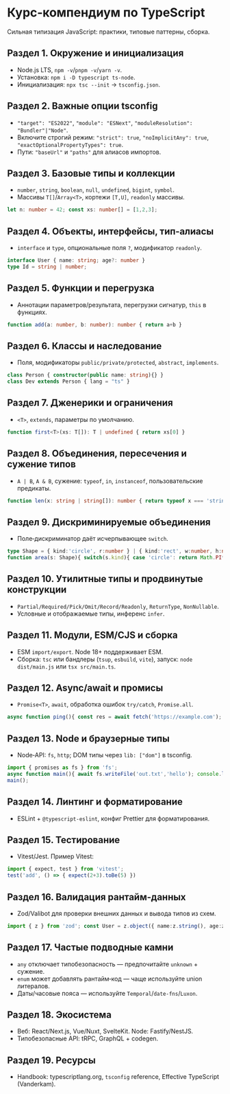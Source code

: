 # Курс‑компендиум по TypeScript

Сильная типизация JavaScript: практики, типовые паттерны, сборка.

## Раздел 1. Окружение и инициализация
- Node.js LTS, `npm -v`/`pnpm -v`/`yarn -v`.
- Установка: `npm i -D typescript ts-node`.
- Инициализация: `npx tsc --init` → `tsconfig.json`.

## Раздел 2. Важные опции tsconfig
- `"target": "ES2022"`, `"module": "ESNext"`, `"moduleResolution": "Bundler"|"Node"`.
- Включите строгий режим: `"strict": true`, `"noImplicitAny": true`, `"exactOptionalPropertyTypes": true`.
- Пути: `"baseUrl"` и `"paths"` для алиасов импортов.

## Раздел 3. Базовые типы и коллекции
- `number`, `string`, `boolean`, `null`, `undefined`, `bigint`, `symbol`.
- Массивы `T[]`/`Array<T>`, кортежи `[T,U]`, `readonly` массивы.
```ts
let n: number = 42; const xs: number[] = [1,2,3];
```

## Раздел 4. Объекты, интерфейсы, тип‑алиасы
- `interface` и `type`, опциональные поля `?`, модификатор `readonly`.
```ts
interface User { name: string; age?: number }
type Id = string | number;
```

## Раздел 5. Функции и перегрузка
- Аннотации параметров/результата, перегрузки сигнатур, `this` в функциях.
```ts
function add(a: number, b: number): number { return a+b }
```

## Раздел 6. Классы и наследование
- Поля, модификаторы `public/private/protected`, `abstract`, `implements`.
```ts
class Person { constructor(public name: string){} }
class Dev extends Person { lang = "ts" }
```

## Раздел 7. Дженерики и ограничения
- `<T>`, `extends`, параметры по умолчанию.
```ts
function first<T>(xs: T[]): T | undefined { return xs[0] }
```

## Раздел 8. Объединения, пересечения и сужение типов
- `A | B`, `A & B`, сужение: `typeof`, `in`, `instanceof`, пользовательские предикаты.
```ts
function len(x: string | string[]): number { return typeof x === 'string' ? x.length : x.length }
```

## Раздел 9. Дискриминируемые объединения
- Поле‑дискриминатор даёт исчерпывающее `switch`.
```ts
type Shape = { kind:'circle', r:number } | { kind:'rect', w:number, h:number }
function area(s: Shape){ switch(s.kind){ case 'circle': return Math.PI*s.r*s.r; case 'rect': return s.w*s.h } }
```

## Раздел 10. Утилитные типы и продвинутые конструкции
- `Partial/Required/Pick/Omit/Record/Readonly`, `ReturnType`, `NonNullable`.
- Условные и отображаемые типы, инференс `infer`.

## Раздел 11. Модули, ESM/CJS и сборка
- ESM `import/export`. Node 18+ поддерживает ESM.
- Сборка: `tsc` или бандлеры (`tsup`, `esbuild`, `vite`), запуск: `node dist/main.js` или `tsx src/main.ts`.

## Раздел 12. Async/await и промисы
- `Promise<T>`, `await`, обработка ошибок `try/catch`, `Promise.all`.
```ts
async function ping(){ const res = await fetch('https://example.com'); return res.status }
```

## Раздел 13. Node и браузерные типы
- Node‑API: `fs`, `http`; DOM типы через `lib: ["dom"]` в tsconfig.
```ts
import { promises as fs } from 'fs';
async function main(){ await fs.writeFile('out.txt','hello'); console.log(await fs.readFile('out.txt','utf8')) }
main();
```

## Раздел 14. Линтинг и форматирование
- ESLint + `@typescript-eslint`, конфиг Prettier для форматирования.

## Раздел 15. Тестирование
- Vitest/Jest. Пример Vitest:
```ts
import { expect, test } from 'vitest';
test('add', () => { expect(2+3).toBe(5) })
```

## Раздел 16. Валидация рантайм‑данных
- Zod/Valibot для проверки внешних данных и вывода типов из схем.
```ts
import { z } from 'zod'; const User = z.object({ name:z.string(), age:z.number().optional() }); type User = z.infer<typeof User>;
```

## Раздел 17. Частые подводные камни
- `any` отключает типобезопасность — предпочитайте `unknown` + сужение.
- `enum` может добавлять рантайм‑код — чаще используйте union литералов.
- Даты/часовые пояса — используйте `Temporal`/`date-fns`/`Luxon`.

## Раздел 18. Экосистема
- Веб: React/Next.js, Vue/Nuxt, SvelteKit. Node: Fastify/NestJS.
- Типобезопасные API: tRPC, GraphQL + codegen.

## Раздел 19. Ресурсы
- Handbook: typescriptlang.org, `tsconfig` reference, Effective TypeScript (Vanderkam).

